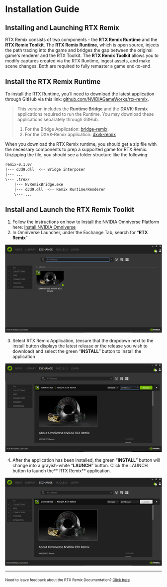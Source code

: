 # Installation Guide

## Installing and Launching RTX Remix

RTX Remix consists of two components - the **RTX Remix Runtime** and the **RTX Remix Toolkit**.  The **RTX Remix Runtime**, which is open source,  injects the path tracing into the game and bridges the gap between the original game's renderer and the RTX Toolkit.  The **RTX Remix Toolkit** allows you to modify captures created via the RTX Runtime, ingest assets, and make scene changes.  Both are required to fully remaster a game end-to-end.


## Install the RTX Remix Runtime

To install the RTX Runtime, you’ll need to download the latest application through GitHub via this link: [github.com/NVIDIAGameWorks/rtx-remix](https://github.com/NVIDIAGameWorks/rtx-remix/releases/).

> This version includes the **Runtime Bridge** and the **DXVK-Remix** applications required to run the Runtime.  You may download these applications separately through GitHub.
>  1. For the Bridge Application: [bridge-remix](https://github.com/NVIDIAGameWorks/bridge-remix).
> 2. For the DXVK-Remix application: [dxvk-remix](https://github.com/NVIDIAGameWorks/dxvk-remix/)

When you download the RTX Remix runtime, you should get a zip file with the necessary components to prep a supported game for RTX Remix. Unzipping the file, you should see a folder structure like the following:

```text
remix-0.1.0/
|--- d3d9.dll  <-- Bridge interposer
|--- ...
\--- .trex/
    |--- NvRemixBridge.exe
    |--- d3d9.dll  <-- Remix Runtime/Renderer
    \--- ...
```



## Install and Launch the RTX Remix Toolkit

1. Follow the instructions on how to Install the NVIDIA Omniverse Platform here: [Install NVIDIA Omniverse](https://docs.omniverse.nvidia.com/install-guide/latest/index.html)
2. In Omniverse Launcher, under the Exchange Tab, search for “**RTX Remix**”

![OmniverseExchange](data/images/rtxremix_008.PNG)

3. Select RTX Remix Application, (ensure that the dropdown next to the install button displays the latest release or the release you wish to download) and select the green “**INSTALL**” button to install the application

![OmniverseRemixApp](data/images/rtxremix_009.PNG)

4. After the application has been installed, the green “**INSTALL**” button will change into a grayish-white “**LAUNCH**” button.  Click the LAUNCH button to launch the** RTX Remix** application.

![InstallOmniverseRemixApp](data/images/rtxremix_010.PNG)

***
<sub> Need to leave feedback about the RTX Remix Documentation?  [Click here](https://docs.google.com/forms/d/1vym6SgptS4QJvp6ZKTN8Mu9yfd5yQc76B3KHIl-n4DQ/prefill) <sub>